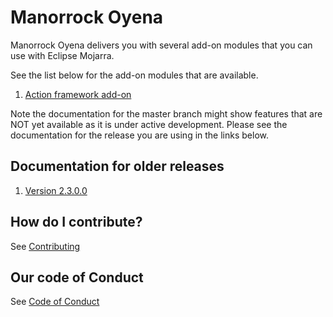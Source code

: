 
# Manorrock Oyena

Manorrock Oyena delivers you with several add-on modules that you can use with
Eclipse Mojarra. 

See the list below for the add-on modules that are available.

1. [Action framework add-on](action/README.md)

Note the documentation for the master branch might show features that are NOT 
yet available as it is under active development. Please see the documentation
for the release you are using in the links below.

## Documentation for older releases

1. [Version 2.3.0.0](https://github.com/manorrock/oyena/tree/2.3.0.0)

## How do I contribute?

See [Contributing](CONTRIBUTING.md)

## Our code of Conduct

See [Code of Conduct](CODE_OF_CONDUCT.md)
